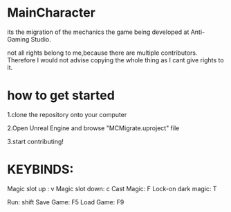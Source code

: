 # MainCharacter


its the migration of the mechanics the game being developed at Anti-Gaming Studio.

not all rights belong to me,because there are multiple contributors. Therefore I would not advise copying the whole thing as I cant give rights to it.

# how to get started

1.clone the repository onto your computer

2.Open Unreal Engine and browse "MCMigrate.uproject" file

3.start contributing!

# KEYBINDS:

Magic slot up : v
Magic slot down: c
Cast Magic: F
Lock-on dark magic: T

Run: shift
Save Game: F5
Load Game: F9
